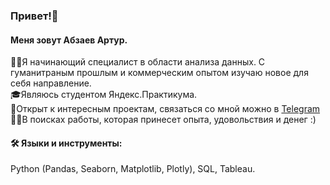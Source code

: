 ### Привет!👋 
#### Меня зовут Абзаев Артур.
🙋‍♂️Я начинающий специалист в области анализа данных.
С гуманитраным прошлым и коммерческим опытом изучаю новое для себя направление.
<br>🎓Являюсь студентом Яндекс.Практикума.
<br>👐Открыт к интересным проектам, связаться со мной можно в [Telegram](https://t.me/aabzaev)
<br>👷‍♂️В поисках работы, которая принесет опыта, удовольствия и денег :)
#### 🛠 Языки и инструменты:
Python (Pandas, Seaborn, Matplotlib, Plotly), SQL, Tableau.

<!---
Abzaev/Abzaev is a ✨ special ✨ repository because its `README.md` (this file) appears on your GitHub profile.
You can click the Preview link to take a look at your changes.
--->
